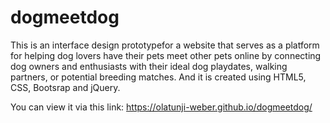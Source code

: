 # dogmeetdog

This is an interface design prototypefor a website that serves as a platform for helping dog lovers have their pets meet other pets online by connecting dog owners and enthusiasts with their ideal dog playdates, walking partners, or potential breeding matches.
And it is created using HTML5, CSS, Bootsrap and jQuery.

You can view it via this link: https://olatunji-weber.github.io/dogmeetdog/
